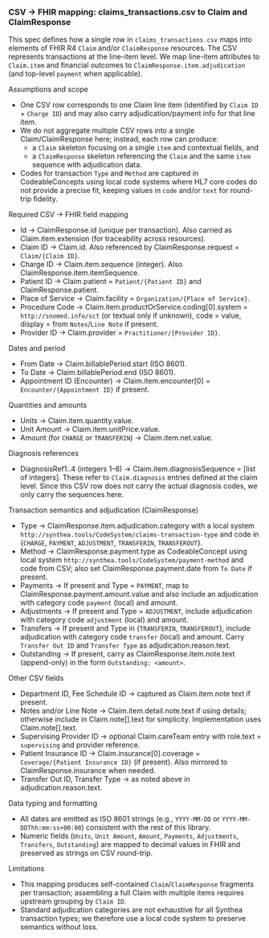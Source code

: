 ### CSV → FHIR mapping: claims_transactions.csv to Claim and ClaimResponse

This spec defines how a single row in `claims_transactions.csv` maps into elements of FHIR R4 `Claim` and/or `ClaimResponse` resources. The CSV represents transactions at the line-item level. We map line-item attributes to `Claim.item` and financial outcomes to `ClaimResponse.item.adjudication` (and top-level `payment` when applicable).

Assumptions and scope
- One CSV row corresponds to one Claim line item (identified by `Claim ID` + `Charge ID`) and may also carry adjudication/payment info for that line item.
- We do not aggregate multiple CSV rows into a single Claim/ClaimResponse here; instead, each row can produce:
  - a `Claim` skeleton focusing on a single `item` and contextual fields, and
  - a `ClaimResponse` skeleton referencing the `Claim` and the same `item` sequence with adjudication data.
- Codes for transaction `Type` and `Method` are captured in CodeableConcepts using local code systems where HL7 core codes do not provide a precise fit, keeping values in `code` and/or `text` for round-trip fidelity.

Required CSV → FHIR field mapping
- Id → ClaimResponse.id (unique per transaction). Also carried as Claim.item.extension (for traceability across resources).
- Claim ID → Claim.id. Also referenced by ClaimResponse.request = `Claim/{Claim ID}`.
- Charge ID → Claim.item.sequence (integer). Also ClaimResponse.item.itemSequence.
- Patient ID → Claim.patient = `Patient/{Patient ID}` and ClaimResponse.patient.
- Place of Service → Claim.facility = `Organization/{Place of Service}`.
- Procedure Code → Claim.item.productOrService.coding[0].system = `http://snomed.info/sct` (or textual only if unknown), code = value, display = from `Notes`/`Line Note` if present.
- Provider ID → Claim.provider = `Practitioner/{Provider ID}`.

Dates and period
- From Date → Claim.billablePeriod.start (ISO 8601).
- To Date → Claim.billablePeriod.end (ISO 8601).
- Appointment ID (Encounter) → Claim.item.encounter[0] = `Encounter/{Appointment ID}` if present.

Quantities and amounts
- Units → Claim.item.quantity.value.
- Unit Amount → Claim.item.unitPrice.value.
- Amount (for `CHARGE` or `TRANSFERIN`) → Claim.item.net.value.

Diagnosis references
- DiagnosisRef1..4 (integers 1–8) → Claim.item.diagnosisSequence = [list of integers]. These refer to `Claim.diagnosis` entries defined at the claim level. Since this CSV row does not carry the actual diagnosis codes, we only carry the sequences here.

Transaction semantics and adjudication (ClaimResponse)
- Type → ClaimResponse.item.adjudication.category with a local system `http://synthea.tools/CodeSystem/claims-transaction-type` and code in {`CHARGE`, `PAYMENT`, `ADJUSTMENT`, `TRANSFERIN`, `TRANSFEROUT`}.
- Method → ClaimResponse.payment.type as CodeableConcept using local system `http://synthea.tools/CodeSystem/payment-method` and code from CSV; also set ClaimResponse.payment.date from `To Date` if present.
- Payments → If present and Type = `PAYMENT`, map to ClaimResponse.payment.amount.value and also include an adjudication with category code `payment` (local) and amount.
- Adjustments → If present and Type = `ADJUSTMENT`, include adjudication with category code `adjustment` (local) and amount.
- Transfers → If present and Type in {`TRANSFERIN`, `TRANSFEROUT`}, include adjudication with category code `transfer` (local) and amount. Carry `Transfer Out ID` and `Transfer Type` as adjudication.reason.text.
- Outstanding → If present, carry as ClaimResponse.item.note.text (append-only) in the form `Outstanding: <amount>`.

Other CSV fields
- Department ID, Fee Schedule ID → captured as Claim.item.note text if present.
- Notes and/or Line Note → Claim.item.detail.note.text if using details; otherwise include in Claim.note[].text for simplicity. Implementation uses Claim.note[].text.
- Supervising Provider ID → optional Claim.careTeam entry with role.text = `supervising` and provider reference.
- Patient Insurance ID → Claim.insurance[0].coverage = `Coverage/{Patient Insurance ID}` (if present). Also mirrored to ClaimResponse.insurance when needed.
- Transfer Out ID, Transfer Type → as noted above in adjudication.reason.text.

Data typing and formatting
- All dates are emitted as ISO 8601 strings (e.g., `YYYY-MM-DD` or `YYYY-MM-DDThh:mm:ss+00:00`) consistent with the rest of this library.
- Numeric fields (`Units`, `Unit Amount`, `Amount`, `Payments`, `Adjustments`, `Transfers`, `Outstanding`) are mapped to decimal values in FHIR and preserved as strings on CSV round-trip.

Limitations
- This mapping produces self-contained `Claim`/`ClaimResponse` fragments per transaction; assembling a full Claim with multiple items requires upstream grouping by `Claim ID`.
- Standard adjudication categories are not exhaustive for all Synthea transaction types; we therefore use a local code system to preserve semantics without loss.


